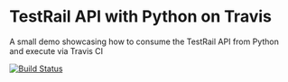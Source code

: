 # TestRail API with Python on Travis

A small demo showcasing how to consume the TestRail API from Python and execute via Travis CI

[![Build Status](https://travis-ci.org/zewa666/python-travis-testrail-api.svg?branch=master)](https://travis-ci.org/zewa666/python-travis-testrail-api)